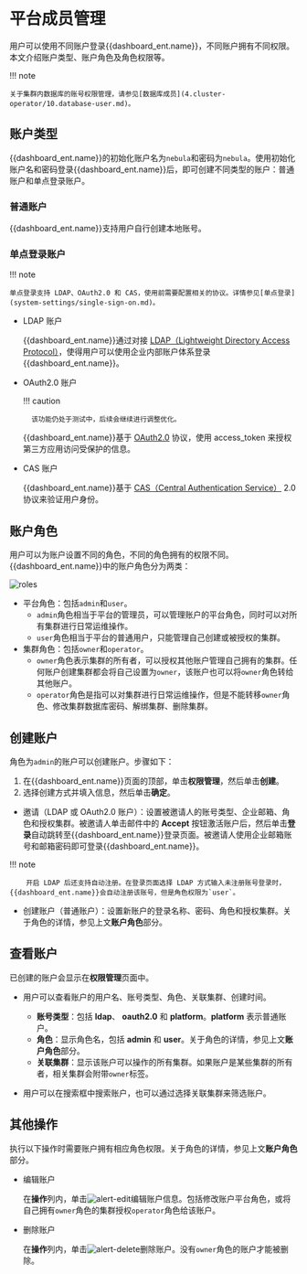 # 平台成员管理

用户可以使用不同账户登录{{dashboard_ent.name}}，不同账户拥有不同权限。本文介绍账户类型、账户角色及角色权限等。

!!! note

    关于集群内数据库的账号权限管理，请参见[数据库成员](4.cluster-operator/10.database-user.md)。

## 账户类型

{{dashboard_ent.name}}的初始化账户名为`nebula`和密码为`nebula`。使用初始化账户名和密码登录{{dashboard_ent.name}}后，即可创建不同类型的账户：普通账户和单点登录账户。

### 普通账户

{{dashboard_ent.name}}支持用户自行创建本地账号。

### 单点登录账户

!!! note

    单点登录支持 LDAP、OAuth2.0 和 CAS，使用前需要配置相关的协议。详情参见[单点登录](system-settings/single-sign-on.md)。

- LDAP 账户

  {{dashboard_ent.name}}通过对接 [LDAP（Lightweight Directory Access Protocol）](https://ldap.com/)，使得用户可以使用企业内部账户体系登录{{dashboard_ent.name}}。

- OAuth2.0 账户

  !!! caution

        该功能仍处于测试中，后续会继续进行调整优化。

  {{dashboard_ent.name}}基于 [OAuth2.0](https://oauth.net/2/) 协议，使用 access_token 来授权第三方应用访问受保护的信息。

- CAS 账户

  {{dashboard_ent.name}}基于 [CAS（Central Authentication Service）](https://apereo.github.io/cas) 2.0 协议来验证用户身份。

## 账户角色

用户可以为账户设置不同的角色，不同的角色拥有的权限不同。{{dashboard_ent.name}}中的账户角色分为两类：

![roles](https://docs-cdn.nebula-graph.com.cn/figures/ec_dash_role_231007_cn.png)

- 平台角色：包括`admin`和`user`。
  - `admin`角色相当于平台的管理员，可以管理账户的平台角色，同时可以对所有集群进行日常运维操作。
  - `user`角色相当于平台的普通用户，只能管理自己创建或被授权的集群。
- 集群角色：包括`owner`和`operator`。
  - `owner`角色表示集群的所有者，可以授权其他账户管理自己拥有的集群。任何账户创建集群都会将自己设置为`owner`，该账户也可以将`owner`角色转给其他账户。
  - `operator`角色是指可以对集群进行日常运维操作，但是不能转移`owner`角色、修改集群数据库密码、解绑集群、删除集群。

## 创建账户

角色为`admin`的账户可以创建账户。步骤如下：

1. 在{{dashboard_ent.name}}页面的顶部，单击**权限管理**，然后单击**创建**。
2. 选择创建方式并填入信息，然后单击**确定**。
   
  - 邀请（LDAP 或 OAuth2.0 账户）：设置被邀请人的账号类型、企业邮箱、角色和授权集群。被邀请人单击邮件中的 **Accept** 按钮激活账户后，然后单击**登录**自动跳转至{{dashboard_ent.name}}登录页面。被邀请人使用企业邮箱账号和邮箱密码即可登录{{dashboard_ent.name}}。
  
  !!! note

        开启 LDAP 后还支持自动注册。在登录页面选择 LDAP 方式输入未注册账号登录时，{{dashboard_ent.name}}会自动注册该账号，但是角色权限为`user`。

  - 创建账户（普通账户）：设置新账户的登录名称、密码、角色和授权集群。关于角色的详情，参见上文**账户角色**部分。

## 查看账户

已创建的账户会显示在**权限管理**页面中。

- 用户可以查看账户的用户名、账号类型、角色、关联集群、创建时间。

  - **账号类型**：包括 **ldap**、 **oauth2.0** 和 **platform**。**platform** 表示普通账户。
  - **角色**：显示角色名，包括 **admin** 和 **user**。关于角色的详情，参见上文**账户角色**部分。
  - **关联集群**：显示该账户可以操作的所有集群。如果账户是某些集群的所有者，相关集群会附带`owner`标签。

- 用户可以在搜索框中搜索账户，也可以通过选择关联集群来筛选账户。

## 其他操作

执行以下操作时需要账户拥有相应角色权限。关于角色的详情，参见上文**账户角色**部分。

- 编辑账户
  
  在**操作**列内，单击![alert-edit](https://docs-cdn.nebula-graph.com.cn/figures/alert_edit.png)编辑账户信息。包括修改账户平台角色，或将自己拥有`owner`角色的集群授权`operator`角色给该账户。

- 删除账户
  
  在**操作**列内，单击![alert-delete](https://docs-cdn.nebula-graph.com.cn/figures/alert_delete.png)删除账户。没有`owner`角色的账户才能被删除。

